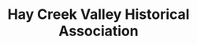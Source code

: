 ---
layout: repo
title: "Hay Creek Valley Historical Association"
id: 14013
permalink: repos/14013/
---